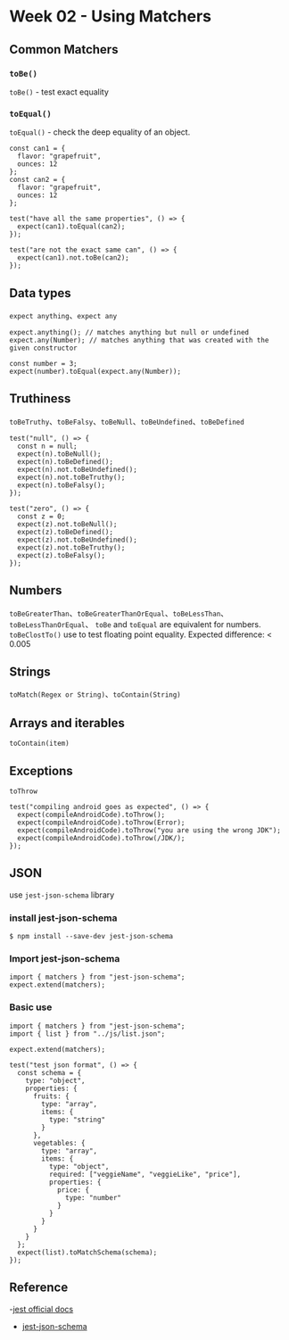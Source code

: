 # Week 02 - Using Matchers

## Common Matchers

### `toBe()`

`toBe()` - test exact equality

### `toEqual()`

`toEqual()` - check the deep equality of an object.

```javascript=
const can1 = {
  flavor: "grapefruit",
  ounces: 12
};
const can2 = {
  flavor: "grapefruit",
  ounces: 12
};

test("have all the same properties", () => {
  expect(can1).toEqual(can2);
});

test("are not the exact same can", () => {
  expect(can1).not.toBe(can2);
});
```

## Data types

`expect anything`、`expect any`

```javascript=
expect.anything(); // matches anything but null or undefined
expect.any(Number); // matches anything that was created with the given constructor
```

```javascript=
const number = 3;
expect(number).toEqual(expect.any(Number));
```

## Truthiness

`toBeTruthy`、`toBeFalsy`、`toBeNull`、`toBeUndefined`、`toBeDefined`

```javascript=
test("null", () => {
  const n = null;
  expect(n).toBeNull();
  expect(n).toBeDefined();
  expect(n).not.toBeUndefined();
  expect(n).not.toBeTruthy();
  expect(n).toBeFalsy();
});

test("zero", () => {
  const z = 0;
  expect(z).not.toBeNull();
  expect(z).toBeDefined();
  expect(z).not.toBeUndefined();
  expect(z).not.toBeTruthy();
  expect(z).toBeFalsy();
});
```

## Numbers

`toBeGreaterThan`、`toBeGreaterThanOrEqual`、`toBeLessThan`、`toBeLessThanOrEqual`、
`toBe` and `toEqual` are equivalent for numbers.
`toBeClostTo()` use to test floating point equality. Expected difference: < 0.005

## Strings

`toMatch(Regex or String)`、`toContain(String)`

## Arrays and iterables

`toContain(item)`

## Exceptions

`toThrow`

```javascript=
test("compiling android goes as expected", () => {
  expect(compileAndroidCode).toThrow();
  expect(compileAndroidCode).toThrow(Error);
  expect(compileAndroidCode).toThrow("you are using the wrong JDK");
  expect(compileAndroidCode).toThrow(/JDK/);
});
```

## JSON

use `jest-json-schema` library

### install jest-json-schema

```bash=
$ npm install --save-dev jest-json-schema
```

### Import jest-json-schema

```javascript=
import { matchers } from "jest-json-schema";
expect.extend(matchers);
```

### Basic use

```javascript=
import { matchers } from "jest-json-schema";
import { list } from "../js/list.json";

expect.extend(matchers);

test("test json format", () => {
  const schema = {
    type: "object",
    properties: {
      fruits: {
        type: "array",
        items: {
          type: "string"
        }
      },
      vegetables: {
        type: "array",
        items: {
          type: "object",
          required: ["veggieName", "veggieLike", "price"],
          properties: {
            price: {
              type: "number"
            }
          }
        }
      }
    }
  };
  expect(list).toMatchSchema(schema);
});
```

## Reference

-[jest official docs](https://jestjs.io/docs/en/using-matchers)

- [jest-json-schema](https://www.npmjs.com/package/jest-json-schema)
